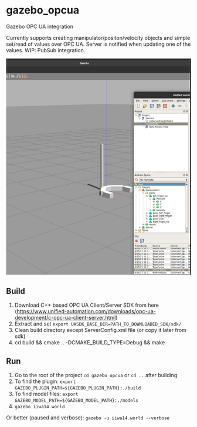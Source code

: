 # gazebo_opcua
Gazebo OPC UA integration

Currently supports creating manipulator/positon/velocity objects 
and simple set/read of values over OPC UA. Server is notified 
when updating one of the values. WIP: PubSub integration.

![Snippet](images/example.png)


## Build
1. Download C++ based OPC UA Client/Server SDK from here (https://www.unified-automation.com/downloads/opc-ua-development/c-opc-ua-client-server.html)
2. Extract and set `export UASDK_BASE_DIR=PATH_TO_DOWNLOADED_SDK/sdk/`
3. Clean build directory except ServerConfig.xml file (or copy it later from sdk)
4. cd build && cmake .. -DCMAKE_BUILD_TYPE=Debug && make

## Run
1. Go to the root of the project `cd gazebo_opcua` or `cd ..` after building
2. To find the plugin: 
`export GAZEBO_PLUGIN_PATH=${GAZEBO_PLUGIN_PATH}:./build`
3. To find model files:
`export GAZEBO_MODEL_PATH=${GAZEBO_MODEL_PATH}:./models` 
4. `gazebo iiwa14.world`

Or better (paused and verbose): `gazebo -u iiwa14.world --verbose`
